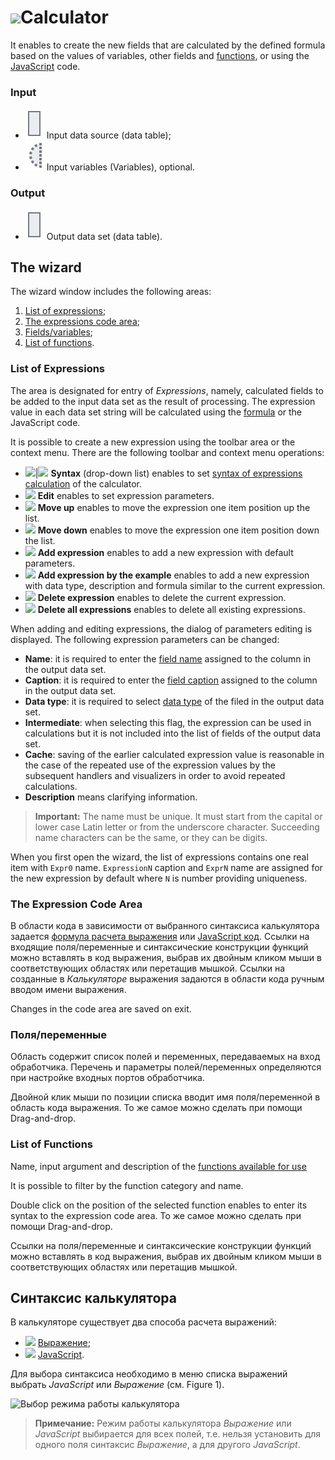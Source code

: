 # ![ ](../../../images/icons/components/calc-data_default.svg)Calculator

It enables to create the new fields that are calculated by the defined formula based on the values of variables, other fields and [functions](../../func/calc-func/README.md), or using the [JavaScript](./javascript.md) code.

### Input

* ![ ](../../../images/icons/app/node/ports/outputs/table_inactive.svg) Input data source (data table);
* ![ ](../../../images/icons/app/node/ports/inputs-optional/variable_inactive.svg) Input variables (Variables), optional.

### Output

* ![ ](../../../images/icons/app/node/ports/outputs/table_inactive.svg) Output data set (data table).

## The wizard

The wizard window includes the following areas:

1. [List of expressions](#spisok-vyrazheniy);
2. [The expressions code area](#oblast-koda-vyrazheniya);
3. [Fields/variables](#polyaperemennye);
4. [List of functions](#spisok-funktsiy).

### List of Expressions

The area is designated for entry of *Expressions*, namely, calculated fields to be added to the input data set as the result of processing. The expression value in each data set string will be calculated using the [formula](./expression.md) or the JavaScript code.

It is possible to create a new expression using the toolbar area or the context menu. There are the following toolbar and context menu operations:

* ![ ](../../../images/icons/calcdata/expression_default.svg)|![](../../../images/icons/calcdata/javascript_default.svg) **Syntax** (drop-down list) enables to set [syntax of expressions calculation](#sintaksis-kalkulyatora) of the calculator.
* ![ ](../../../images/icons/toolbar-controls/edit_default.svg) **Edit** enables to set expression parameters.
* ![ ](../../../images/icons/toolbar-controls/up_default.svg) **Move up** enables to move the expression one item position up the list.
* ![ ](../../../images/icons/toolbar-controls/down_default.svg) **Move down** enables to move the expression one item position down the list.
* ![ ](../../../images/icons/toolbar-controls/plus_default.svg) **Add expression** enables to add a new expression with default parameters.
* ![ ](../../../images/icons/toolbar-controls/clone_default.svg) **Add expression by the example** enables to add a new expression with data type, description and formula similar to the current expression.
* ![ ](../../../images/icons/toolbar-controls/delete_default.svg) **Delete expression** enables to delete the current expression.
* ![ ](../../../images/icons/toolbar-controls/delete-all_default.svg) **Delete all expressions** enables to delete all existing expressions.

When adding and editing expressions, the dialog of parameters editing is displayed. The following expression parameters can be changed:

* **Name**: it is required to enter the [field name](../../../data/datasetfieldoptions.md) assigned to the column in the output data set.
* **Caption**: it is required to enter the [field caption](../../../data/datasetfieldoptions.md) assigned to the column in the output data set.
* **Data type**: it is required to select [data type](../../../data/datatype.md) of the filed in the output data set.
* **Intermediate**: when selecting this flag, the expression can be used in calculations but it is not included into the list of fields of the output data set.
* **Cache**: saving of the earlier calculated expression value is reasonable in the case of the repeated use of the expression values by the subsequent handlers and visualizers in order to avoid repeated calculations.
* **Description** means clarifying information.

> **Important:** The name must be unique. It must start from the capital or lower case Latin letter or from the underscore character. Succeeding name characters can be the same, or they can be digits.

When you first open the wizard, the list of expressions contains one real item with `Expr0` name. `ExpressionN` caption and `ExprN` name are assigned for the new expression by default where `N` is number providing uniqueness.

### The Expression Code Area

В области кода в зависимости от выбранного синтаксиса калькулятора задается [формула расчета выражения](./expression.md) или [JavaScript код](./javascript.md). Ссылки на входящие поля/переменные и синтаксические конструкции функций можно вставлять в код выражения, выбрав их двойным кликом мыши в соответствующих областях или перетащив мышкой. Ссылки на созданные в *Калькуляторе* выражения задаются в области кода ручным вводом имени выражения.

Changes in the code area are saved on exit.

### Поля/переменные

Область содержит список полей и переменных, передаваемых на вход обработчика. Перечень и параметры полей/переменных определяются при настройке входных портов обработчика.

Двойной клик мыши по позиции списка вводит имя поля/переменной в область кода выражения. То же самое можно сделать при помощи Drag-and-drop.

### List of Functions

Name, input argument and description of the [functions available for use](../../func/calc-func/README.md)

It is possible to filter by the function category and name.

Double click on the position of the selected function enables to enter its syntax to the expression code area. То же самое можно сделать при помощи Drag-and-drop.

Ссылки на поля/переменные и синтаксические конструкции функций можно вставлять в код выражения, выбрав их двойным кликом мыши в соответствующих областях или перетащив мышкой.

## Синтаксис калькулятора

В калькуляторе существует два способа расчета выражений:

* ![ ](../../../images/icons/calcdata/expression_default.svg) [Выражение](./expression.md);
* ![ ](../../../images/icons/calcdata/javascript_default.svg) [JavaScript](./javascript.md).

Для выбора синтаксиса необходимо в меню списка выражений выбрать *JavaScript* или *Выражение* (см. Figure 1).

![Выбор режима работы калькулятора](./readme-1.png)

> **Примечание:** Режим работы калькулятора *Выражение* или *JavaScript* выбирается для всех полей, т.е. нельзя установить для одного поля синтаксис *Выражение*, а для другого *JavaScript*.
